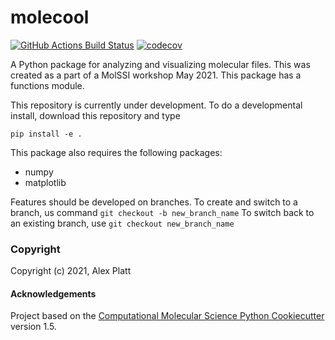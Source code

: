 molecool
==============================
[//]: # (Badges)
[![GitHub Actions Build Status](https://github.com/REPLACE_WITH_OWNER_ACCOUNT/molecool/workflows/CI/badge.svg)](https://github.com/REPLACE_WITH_OWNER_ACCOUNT/molecool/actions?query=workflow%3ACI)
[![codecov](https://codecov.io/gh/REPLACE_WITH_OWNER_ACCOUNT/molecool/branch/master/graph/badge.svg)](https://codecov.io/gh/REPLACE_WITH_OWNER_ACCOUNT/molecool/branch/master)


A Python package for analyzing and visualizing molecular files. This was created as a part of a MolSSI workshop May 2021. This package has a functions module. 

This repository is currently under development. To do a developmental install, download this repository and type

`pip install -e .`

This package also requires the following packages:
- numpy
- matplotlib

Features should be developed on branches. To create and switch to a branch, us command
`git checkout -b new_branch_name`
To switch back to an existing branch, use
`git checkout new_branch_name`

### Copyright

Copyright (c) 2021, Alex Platt


#### Acknowledgements
 
Project based on the 
[Computational Molecular Science Python Cookiecutter](https://github.com/molssi/cookiecutter-cms) version 1.5.
